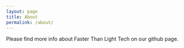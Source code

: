 ```yaml
---
layout: page
title: About
permalink: /about/
---
```


Please find more info about Faster Than Light Tech on our github page.
